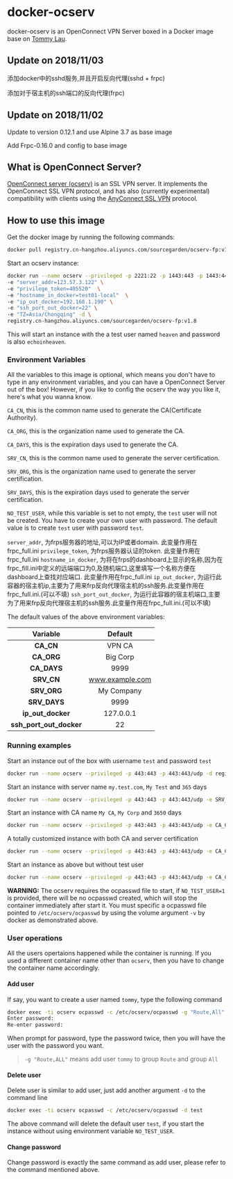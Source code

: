 # docker-ocserv

docker-ocserv is an OpenConnect VPN Server boxed in a Docker image base on [Tommy Lau](mailto:tommy@gen-new.com).

## Update on 2018/11/03

添加docker中的sshd服务,并且开启反向代理(sshd + frpc)

添加对于宿主机的ssh端口的反向代理(frpc)


## Update on 2018/11/02

Update to version 0.12.1 and use Alpine 3.7 as base image

Add Frpc-0.16.0 and config to base image

## What is OpenConnect Server?

[OpenConnect server (ocserv)](http://www.infradead.org/ocserv/) is an SSL VPN server. It implements the OpenConnect SSL VPN protocol, and has also (currently experimental) compatibility with clients using the [AnyConnect SSL VPN](http://www.cisco.com/c/en/us/support/security/anyconnect-vpn-client/tsd-products-support-series-home.html) protocol.

## How to use this image

Get the docker image by running the following commands:

```bash
docker pull registry.cn-hangzhou.aliyuncs.com/sourcegarden/ocserv-fp:v1.7
```

Start an ocserv instance:

```bash
docker run --name ocserv --privileged -p 2221:22 -p 1443:443 -p 1443:443/udp \
-e "server_addr=123.57.3.122" \
-e "privilege_token=405520"  \
-e "hostname_in_docker=test01-local"  \
-e "ip_out_docker=192.168.1.190" \
-e "ssh_port_out_docker=22" \
-e "TZ=Asia/Chongqing" -d \
registry.cn-hangzhou.aliyuncs.com/sourcegarden/ocserv-fp:v1.8

```

This will start an instance with the a test user named `heaven` and password is also `echoinheaven`.

### Environment Variables

All the variables to this image is optional, which means you don't have to type in any environment variables, and you can have a OpenConnect Server out of the box! However, if you like to config the ocserv the way you like it, here's what you wanna know.

`CA_CN`, this is the common name used to generate the CA(Certificate Authority).

`CA_ORG`, this is the organization name used to generate the CA.

`CA_DAYS`, this is the expiration days used to generate the CA.

`SRV_CN`, this is the common name used to generate the server certification.

`SRV_ORG`, this is the organization name used to generate the server certification.

`SRV_DAYS`, this is the expiration days used to generate the server certification.

`NO_TEST_USER`, while this variable is set to not empty, the `test` user will not be created. You have to create your own user with password. The default value is to create `test` user with password `test`.

`server_addr`, 为frps服务器的地址,可以为IP或者domain. 此变量作用在frpc_full.ini
`privilege_token`, 为frps服务器认证的token. 此变量作用在frpc_full.ini
`hostname_in_docker`, 为将在frps的dashboard上显示的名称,因为在frpc_fill.ini中定义的远端端口为0,及随机端口,这里填写一个名称方便在dashboard上查找对应端口. 此变量作用在frpc_full.ini 
`ip_out_docker`, 为运行此容器的宿主机ip,主要为了用来frp反向代理宿主机的ssh服务.此变量作用在frpc_full.ini.(可以不填)
`ssh_port_out_docker`, 为运行此容器的宿主机端口,主要为了用来frp反向代理宿主机的ssh服务.此变量作用在frpc_full.ini.(可以不填)


The default values of the above environment variables:


|   Variable   |     Default     |
|:------------:|:---------------:|
|  **CA_CN**   |      VPN CA     |
|  **CA_ORG**  |     Big Corp    |
| **CA_DAYS**  |       9999      |
|  **SRV_CN**  | www.example.com |
| **SRV_ORG**  |    My Company   |
| **SRV_DAYS** |       9999      |
| **ip_out_docker** | 127.0.0.1  |
| **ssh_port_out_docker** | 22   |


### Running examples

Start an instance out of the box with username `test` and password `test`

```bash
docker run --name ocserv --privileged -p 443:443 -p 443:443/udp -d registry.cn-hangzhou.aliyuncs.com/sourcegarden/ocserv-fp:v1.7
```

Start an instance with server name `my.test.com`, `My Test` and `365` days

```bash
docker run --name ocserv --privileged -p 443:443 -p 443:443/udp -e SRV_CN=my.test.com -e SRV_ORG="My Test" -e SRV_DAYS=365 -d registry.cn-hangzhou.aliyuncs.com/sourcegarden/ocserv-fp:v1.7
```

Start an instance with CA name `My CA`, `My Corp` and `3650` days

```bash
docker run --name ocserv --privileged -p 443:443 -p 443:443/udp -e CA_CN="My CA" -e CA_ORG="My Corp" -e CA_DAYS=3650 -d registry.cn-hangzhou.aliyuncs.com/sourcegarden/ocserv-fp:v1.7
```

A totally customized instance with both CA and server certification

```bash
docker run --name ocserv --privileged -p 443:443 -p 443:443/udp -e CA_CN="My CA" -e CA_ORG="My Corp" -e CA_DAYS=3650 -e SRV_CN=my.test.com -e SRV_ORG="My Test" -e SRV_DAYS=365 -d registry.cn-hangzhou.aliyuncs.com/sourcegarden/ocserv-fp:v1.7
```

Start an instance as above but without test user

```bash
docker run --name ocserv --privileged -p 443:443 -p 443:443/udp -e CA_CN="My CA" -e CA_ORG="My Corp" -e CA_DAYS=3650 -e SRV_CN=my.test.com -e SRV_ORG="My Test" -e SRV_DAYS=365 -e NO_TEST_USER=1 -v /some/path/to/ocpasswd:/etc/ocserv/ocpasswd -d registry.cn-hangzhou.aliyuncs.com/sourcegarden/ocserv-fp:v1.7
```

**WARNING:** The ocserv requires the ocpasswd file to start, if `NO_TEST_USER=1` is provided, there will be no ocpasswd created, which will stop the container immediately after start it. You must specific a ocpasswd file pointed to `/etc/ocserv/ocpasswd` by using the volume argument `-v` by docker as demonstrated above.

### User operations

All the users opertaions happened while the container is running. If you used a different container name other than `ocserv`, then you have to change the container name accordingly.

#### Add user

If say, you want to create a user named `tommy`, type the following command

```bash
docker exec -ti ocserv ocpasswd -c /etc/ocserv/ocpasswd -g "Route,All" tommy
Enter password:
Re-enter password:
```

When prompt for password, type the password twice, then you will have the user with the password you want.

>`-g "Route,ALL"` means add user `tommy` to group `Route` and group `All`

#### Delete user

Delete user is similar to add user, just add another argument `-d` to the command line

```bash
docker exec -ti ocserv ocpasswd -c /etc/ocserv/ocpasswd -d test
```

The above command will delete the default user `test`, if you start the instance without using environment variable `NO_TEST_USER`.

#### Change password

Change password is exactly the same command as add user, please refer to the command mentioned above.
